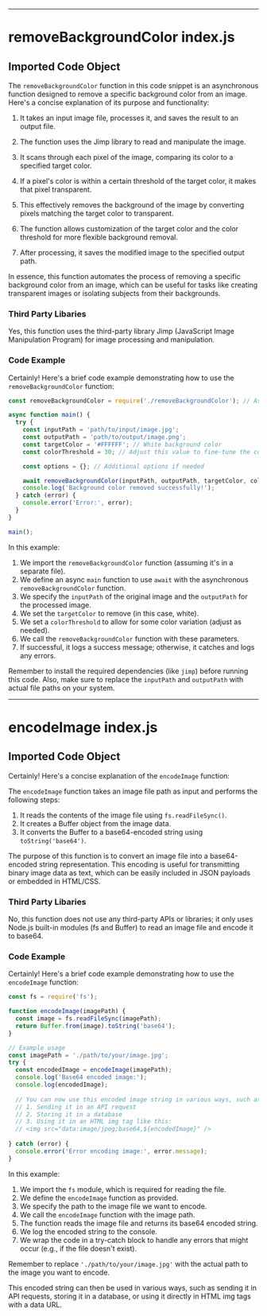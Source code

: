 

  

  
---
# removeBackgroundColor index.js
## Imported Code Object
The `removeBackgroundColor` function in this code snippet is an asynchronous function designed to remove a specific background color from an image. Here's a concise explanation of its purpose and functionality:

1. It takes an input image file, processes it, and saves the result to an output file.

2. The function uses the Jimp library to read and manipulate the image.

3. It scans through each pixel of the image, comparing its color to a specified target color.

4. If a pixel's color is within a certain threshold of the target color, it makes that pixel transparent.

5. This effectively removes the background of the image by converting pixels matching the target color to transparent.

6. The function allows customization of the target color and the color threshold for more flexible background removal.

7. After processing, it saves the modified image to the specified output path.

In essence, this function automates the process of removing a specific background color from an image, which can be useful for tasks like creating transparent images or isolating subjects from their backgrounds.

### Third Party Libaries

Yes, this function uses the third-party library Jimp (JavaScript Image Manipulation Program) for image processing and manipulation.

### Code Example

Certainly! Here's a brief code example demonstrating how to use the `removeBackgroundColor` function:

```javascript
const removeBackgroundColor = require('./removeBackgroundColor'); // Assuming the function is in a separate file

async function main() {
  try {
    const inputPath = 'path/to/input/image.jpg';
    const outputPath = 'path/to/output/image.png';
    const targetColor = '#FFFFFF'; // White background color
    const colorThreshold = 30; // Adjust this value to fine-tune the color matching

    const options = {}; // Additional options if needed

    await removeBackgroundColor(inputPath, outputPath, targetColor, colorThreshold, options);
    console.log('Background color removed successfully!');
  } catch (error) {
    console.error('Error:', error);
  }
}

main();
```

In this example:

1. We import the `removeBackgroundColor` function (assuming it's in a separate file).
2. We define an async `main` function to use `await` with the asynchronous `removeBackgroundColor` function.
3. We specify the `inputPath` of the original image and the `outputPath` for the processed image.
4. We set the `targetColor` to remove (in this case, white).
5. We set a `colorThreshold` to allow for some color variation (adjust as needed).
6. We call the `removeBackgroundColor` function with these parameters.
7. If successful, it logs a success message; otherwise, it catches and logs any errors.

Remember to install the required dependencies (like `jimp`) before running this code. Also, make sure to replace the `inputPath` and `outputPath` with actual file paths on your system.

---
# encodeImage index.js
## Imported Code Object
Certainly! Here's a concise explanation of the `encodeImage` function:

The `encodeImage` function takes an image file path as input and performs the following steps:

1. It reads the contents of the image file using `fs.readFileSync()`.
2. It creates a Buffer object from the image data.
3. It converts the Buffer to a base64-encoded string using `toString('base64')`.

The purpose of this function is to convert an image file into a base64-encoded string representation. This encoding is useful for transmitting binary image data as text, which can be easily included in JSON payloads or embedded in HTML/CSS.

### Third Party Libaries

No, this function does not use any third-party APIs or libraries; it only uses Node.js built-in modules (fs and Buffer) to read an image file and encode it to base64.

### Code Example

Certainly! Here's a brief code example demonstrating how to use the `encodeImage` function:

```javascript
const fs = require('fs');

function encodeImage(imagePath) {
  const image = fs.readFileSync(imagePath);
  return Buffer.from(image).toString('base64');
}

// Example usage
const imagePath = './path/to/your/image.jpg';
try {
  const encodedImage = encodeImage(imagePath);
  console.log('Base64 encoded image:');
  console.log(encodedImage);
  
  // You can now use this encoded image string in various ways, such as:
  // 1. Sending it in an API request
  // 2. Storing it in a database
  // 3. Using it in an HTML img tag like this:
  // <img src="data:image/jpeg;base64,${encodedImage}" />
  
} catch (error) {
  console.error('Error encoding image:', error.message);
}
```

In this example:

1. We import the `fs` module, which is required for reading the file.
2. We define the `encodeImage` function as provided.
3. We specify the path to the image file we want to encode.
4. We call the `encodeImage` function with the image path.
5. The function reads the image file and returns its base64 encoded string.
6. We log the encoded string to the console.
7. We wrap the code in a try-catch block to handle any errors that might occur (e.g., if the file doesn't exist).

Remember to replace `'./path/to/your/image.jpg'` with the actual path to the image you want to encode.

This encoded string can then be used in various ways, such as sending it in API requests, storing it in a database, or using it directly in HTML img tags with a data URL.


  
